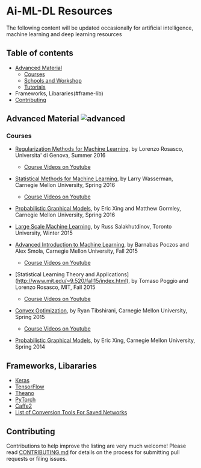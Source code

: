 # Ai-ML-DL Resources

The following content will be updated occasionally for artificial intelligence, machine learning and deep learning resources

## Table of contents
- [Advanced Material](#advanced-material)
   - [Courses](#courses)
   - [Schools and Workshop](#schools-workshops)
   - [Tutorials](#tutorials)
- Frameworks, Libararies(#frame-lib)
- [Contributing](#contributing)

## Advanced Material ![advanced](https://img.shields.io/badge/subject-advanced-blue.svg)
### Courses

- [Regularization Methods for Machine Learning](http://lcsl.mit.edu/courses/regml/regml2016/), by Lorenzo Rosasco, Universita' di Genova, Summer 2016

    - [Course Videos on Youtube](https://youtube.com/playlist?list=PLbF0BXX_6CPJ20Gf_KbLFnPWjFTvvRwCO)

- [Statistical Methods for Machine Learning](http://stat.cmu.edu/~larry/=sml/), by Larry Wasserman, Carnegie Mellon University, Spring 2016

    - [Course Videos on Youtube](https://www.youtube.com/playlist?list=PLTB9VQq8WiaCBK2XrtYn5t9uuPdsNm7YE)

- [Probabilistic Graphical Models](http://www.cs.cmu.edu/~epxing/Class/10708-14/lecture.html), by Eric Xing and Matthew Gormley, Carnegie Mellon University, Spring 2016

- [Large Scale Machine Learning](http://www.cs.toronto.edu/~rsalakhu/STA4273_2015/), by Russ Salakhutdinov, Toronto University, Winter 2015

- [Advanced Introduction to Machine Learning](http://www.cs.cmu.edu/~bapoczos/Classes/ML10715_2015Fall/index.html), by Barnabas Poczos and Alex Smola, Carnegie Mellon University, Fall 2015
   
    - [Course Videos on Youtube](https://www.youtube.com/playlist?list=PL4DwY1suLMkcu-wytRDbvBNmx57CdQ2pJ&jct=q4qVgISGxJql7TlE6eSLKa8Wwci8SA)

- [Statistical Learning Theory and Applications] (http://www.mit.edu/~9.520/fall15/index.html), by Tomaso Poggio and Lorenzo Rosasco, MIT, Fall 2015

    - [Course Videos on Youtube](https://www.youtube.com/playlist?list=PLyGKBDfnk-iDj3FBd0Avr_dLbrU8VG73O)

- [Convex Optimization](http://stat.cmu.edu/~ryantibs/convexopt-S15/), by Ryan Tibshirani, Carnegie Mellon University, Spring 2015

    - [Course Videos on Youtube](https://www.youtube.com/playlist?list=PLjbUi5mgii6BZBhJ9nW7eydgycyCOYeZ6)

- [Probabilistic Graphical Models](http://www.cs.cmu.edu/~epxing/Class/10708-14/lecture.html), by Eric Xing, Carnegie Mellon University, Spring 2014





## Frameworks, Libararies

- [Keras](https://keras.io/)
- [TensorFlow](https://www.tensorflow.org/)
- [Theano](http://deeplearning.net/software/theano/)
- [PyTorch](http://pytorch.org/)
- [Caffe2](https://caffe2.ai/)
- [List of Conversion Tools For Saved Networks](https://github.com/ysh329/deep-learning-model-convertor)

## Contributing

Contributions to help improve the listing are very much welcome! Please read [CONTRIBUTING.md](https://github.com/matthewfeickert/HEP-ML-Resources/blob/master/CONTRIBUTING.md) for details on the process for submitting pull requests or filing issues.


